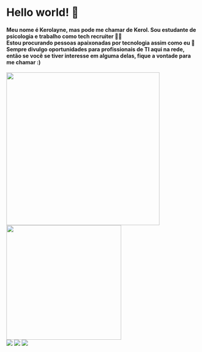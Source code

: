 <!DOCTYPE html>
<html>

</head>
<body>
  <h1>
    <span>Hello world! 👋</span>
  </h1>
  <h4>
    Meu nome é Kerolayne, mas pode me chamar de Kerol. Sou estudante de psicologia e trabalho como tech recruiter 👩‍💻<br>
    Estou procurando pessoas apaixonadas por tecnologia assim como eu 🔎<br>
    Sempre divulgo oportunidades para profissionais de TI aqui na rede, então se você se tiver interesse em alguma delas, fique a vontade para me chamar :)
  </h4>
  <div class="imagem-container">
    <img src="https://user-images.githubusercontent.com/110194786/233264900-e4166eb4-4d1d-4dfd-a9fa-6ef9ab4043e3.png" width="400px">
    <img src="https://badges.devskiller.com/badges/4sDRLPn1nWVk9laCUjqkTW.png" width="300px" />
  </div>
  <div>
    <a href="mailto:kerolayne.barros@dqrtech.com.br"><img src="https://img.shields.io/badge/Gmail-D14836?style=for-the-badge&logo=gmail&logoColor=white" target="_blank"></a>
    <a href="https://www.linkedin.com/in/kerolayne-barros/" target="_blank"><img src="https://img.shields.io/badge/-LinkedIn-%230077B5?style=for-the-badge&logo=linkedin&logoColor=white" target="_blank"></a>
    <a href="https://www.instagram.com/kerolcristinabr/" target="_blank"><img src="https://img.shields.io/badge/-Instagram-%23E4405F?style=for-the-badge&logo=instagram&logoColor=white" target="_blank"></a>
  </div>
</body>
</html>

	

<!---
kerol-barros/kerol-barros is a ✨ special ✨ repository because its `README.md` (this file) appears on your GitHub profile.
You can click the Preview link to take a look at your changes.
--->
